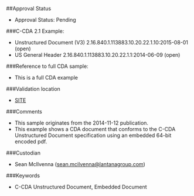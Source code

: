 ##Approval Status 

* Approval Status: Pending

###C-CDA 2.1 Example:

* Unstructured Document (V3) 2.16.840.1.113883.10.20.22.1.10:2015-08-01 (open)
* US General Header 2.16.840.1.113883.10.20.22.1.1:2014-06-09 (open)

###Reference to full CDA sample:
* This is a full CDA example


###Validation location

* [SITE](https://sitenv.org/sandbox-ccda/ccda-validator)


###Comments

* This sample originates from the 2014-11-12 publication.
* This example shows a CDA document that conforms to the C-CDA Unstructured Document specification using an embedded 64-bit encoded pdf.

###Custodian

* Sean McIlvenna (sean.mcilvenna@lantanagroup.com)


###Keywords

* C-CDA Unstructured Document, Embedded Document
